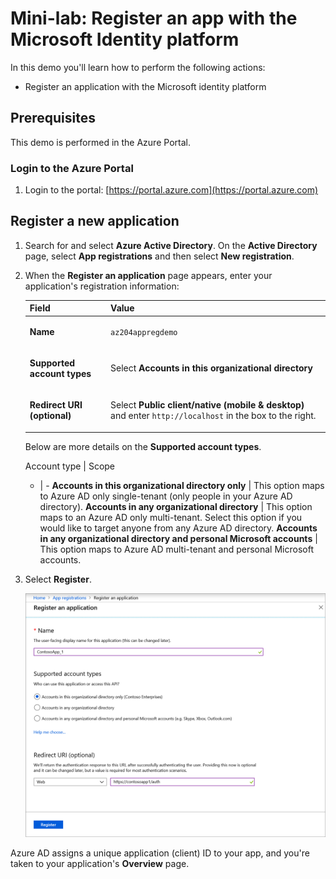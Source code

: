 # Mini-lab: Register an app with the Microsoft Identity platform

In this demo you'll learn how to perform the following actions:

* Register an application with the Microsoft identity platform

## Prerequisites

This demo is performed in the Azure Portal.

### Login to the Azure Portal

1.  Login to the portal: [https://portal.azure.com](https://portal.azure.com) 


## Register a new application

1. Search for and select **Azure Active Directory**. On the **Active Directory** page, select **App registrations** and then select **New registration**.

2. When the **Register an application** page appears, enter your application's registration information:

    <table>
    <thead>
    <tr>
    <th>Field</th>
    <th>Value</th>
    </tr>
    </thead>
    <tbody>
    <tr>
    <td><p><strong>Name</strong></p></td>
    <td><p><code>az204appregdemo</code></p></td>
    </tr>
    <tr>
    <td><p><strong>Supported account types</strong></p></td>
    <td><p>Select <strong>Accounts in this organizational directory</strong></p></td>
    </tr>
    <tr>
    <td><p><strong>Redirect URI (optional)</strong></p></td>
    <td><p>Select <strong>Public client/native (mobile &amp; desktop)</strong> and enter <code>http://localhost</code> in the box to the right.</p></td>
    </tr>
    </tbody>
    </table>

    <!--
    Field | Value 
    - | - 
    **Name** | `az204appregdemo` | Enter a meaningful application name that will be displayed to users of the app.
    **Supported account types** | Select **Accounts in this organizational directory** 
    **Redirect URI (optional)** | Select **Public client/native (mobile & desktop)** and enter `http://localhost` in the box to the right.
    -->

    Below are more details on the **Supported account types**.

    Account type | Scope
    - | -
    **Accounts in this organizational directory only** | This option maps to Azure AD only single-tenant (only people in your Azure AD directory).
    **Accounts in any organizational directory** | This option maps to an Azure AD only multi-tenant. Select this option if you would like to target anyone from any Azure AD directory.
    **Accounts in any organizational directory and personal Microsoft accounts** | This option maps to Azure AD multi-tenant and personal Microsoft accounts. 

3. Select **Register**.

    ![Shows the screen to register a new application in the Azure portal](../../Linked_Image_Files/new-app-registration-expanded.png)

Azure AD assigns a unique application (client) ID to your app, and you're taken to your application's **Overview** page. 
